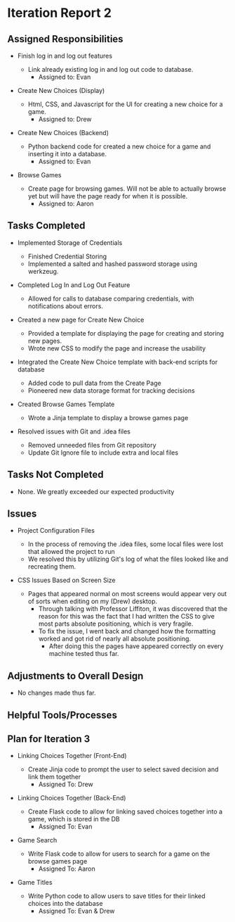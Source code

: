 # Iteration Report 2

## Assigned Responsibilities

- Finish log in and log out features
    - Link already existing log in and log out code to database.
        - Assigned to: Evan
    
- Create New Choices (Display)
    - Html, CSS, and Javascript for the UI for creating a new choice for a game.
        - Assigned to: Drew
    
- Create New Choices (Backend)
    - Python backend code for created a new choice for a game and inserting it into a database.
        - Assigned to: Evan
    
- Browse Games
    - Create page for browsing games. Will not be able to actually browse yet but will have the page ready for when it
      is possible.
        - Assigned to: Aaron
	
## Tasks Completed

- Implemented Storage of Credentials
    - Finished Credential Storing
    - Implemented a salted and hashed password storage using werkzeug.

- Completed Log In and Log Out Feature
    - Allowed for calls to database comparing credentials, with notifications about errors.
   
- Created a new page for Create New Choice
    - Provided a template for displaying the page for creating and storing new pages.
    - Wrote new CSS to modify the page and increase the usability
    
- Integrated the Create New Choice template with back-end scripts for database
    - Added code to pull data from the Create Page
    - Pioneered new data storage format for tracking decisions
    
- Created Browse Games Template
    - Wrote a Jinja template to display a browse games page
    
- Resolved issues with Git and .idea files
    - Removed unneeded files from Git repository
    - Update Git Ignore file to include extra and local files
    
## Tasks Not Completed

- None. We greatly exceeded our expected productivity

## Issues

- Project Configuration Files
    - In the process of removing the .idea files, some local files were lost that 
    allowed the project to run
    - We resolved this by utilizing Git's log of what the files looked like and recreating them.
    
- CSS Issues Based on Screen Size
    - Pages that appeared normal on most screens would appear very out of sorts when editing on my (Drew) desktop.
        - Through talking with Professor Liffiton, it was discovered that the reason for this was the fact that I had
        written the CSS to give most parts absolute positioning, which is very fragile.
        - To fix the issue, I went back and changed how the formatting worked and got rid of nearly all absolute
        positioning.
            - After doing this the pages have appeared correctly on every machine tested thus far.

## Adjustments to Overall Design

- No changes made thus far.

## Helpful Tools/Processes


## Plan for Iteration 3

- Linking Choices Together (Front-End)
    - Create Jinja code to prompt the user to select saved decision and link them together
        - Assigned To: Drew
 
- Linking Choices Together (Back-End)
    - Create Flask code to allow for linking saved choices together into a game, which is stored in the DB
        - Assigned To: Evan
        
 - Game Search
    - Write Flask code to allow for users to search for a game on the browse games page
        - Assigned To: Aaron
        
 - Game Titles
    - Write Python code to allow users to save titles for their linked choices into the database
        - Assigned To: Evan & Drew
 
